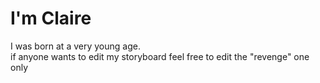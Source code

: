 # I'm Claire
I was born at a very young age.  
if anyone wants to edit my storyboard feel free to edit the "revenge" one only 
